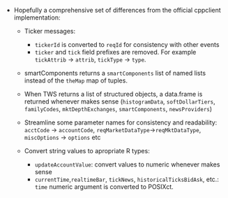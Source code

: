 


* Hopefully a comprehensive set of differences from the official cppclient implementation:

  - Ticker messages:
    - `tickerId` is converted to `reqId` for consistency with other events
    - `ticker` and `tick` field prefixes are removed. For example `tickAttrib`
      -> `attrib`, `tickType` -> `type`.
    
  - smartComponents returns a `smartComponents` list of named lists instead of the
    `theMap` map of tuples.
    
  - When TWS returns a list of structured objects, a data.frame is returned
    whenever makes sense (`histogramData`, `softDollarTiers`, `familyCodes`,
    `mktDepthExchanges`, `smartComponents`, `newsProviders`)

  - Streamline some parameter names for consistency and readability:
      `acctCode` -> `accountCode`,
      `reqMarketDataType`->`reqMktDataType`, 
      `miscOptions` -> `options` etc
      
  - Convert string values to apropriate R types:
    + `updateAccountValue`: convert values to numeric whenever makes sense
    + `currentTime`,`realtimeBar`, `tickNews`, `historicalTicksBidAsk`, etc.: `time` numeric argument is converted to POSIXct.
